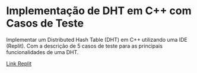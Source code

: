 # Implementação de DHT em C++ com Casos de Teste
Implementar um Distributed Hash Table (DHT) em C++ utilizando uma IDE (Replit). Com a descrição de 5 casos de teste para as principais funcionalidades de uma DHT.

[Link Replit](https://replit.com/@GustavoMontei16/Exerciciosemana1GustavoMonteiro#main.cpp)
